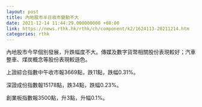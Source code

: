 ```yaml
---
layout: post
title: 內地股市半日收市變動不大
date: 2021-12-14 11:44:29.000000000 +08:00
link: https://news.rthk.hk/rthk/ch/component/k2/1624113-20211214.htm
categories: rthk
---
```


內地股市今早個別發展，升跌幅度不大。傳媒及數字貨幣相關股份表現較好；汽車整車、煤炭概念等股份表現較遜色。

上證綜合指數中午收市報3669點，跌11點，跌幅0.31%。

深證成份指數報15178點，跌34點，跌幅0.23%。

創業板指數報3500點，升3點，升幅0.1%。
